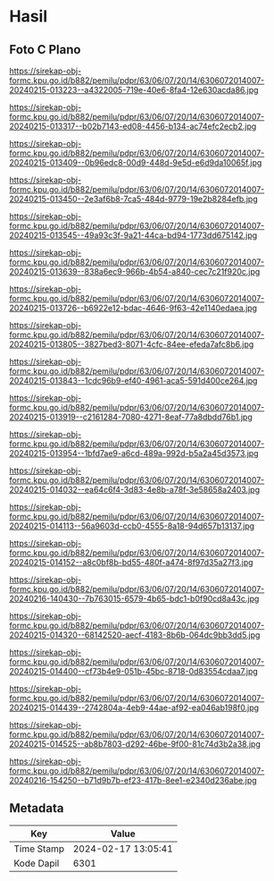 # Hasil

## Foto C Plano

https://sirekap-obj-formc.kpu.go.id/b882/pemilu/pdpr/63/06/07/20/14/6306072014007-20240215-013223--a4322005-719e-40e6-8fa4-12e630acda86.jpg

https://sirekap-obj-formc.kpu.go.id/b882/pemilu/pdpr/63/06/07/20/14/6306072014007-20240215-013317--b02b7143-ed08-4456-b134-ac74efc2ecb2.jpg

https://sirekap-obj-formc.kpu.go.id/b882/pemilu/pdpr/63/06/07/20/14/6306072014007-20240215-013409--0b96edc8-00d9-448d-9e5d-e6d9da10065f.jpg

https://sirekap-obj-formc.kpu.go.id/b882/pemilu/pdpr/63/06/07/20/14/6306072014007-20240215-013450--2e3af6b8-7ca5-484d-9779-19e2b8284efb.jpg

https://sirekap-obj-formc.kpu.go.id/b882/pemilu/pdpr/63/06/07/20/14/6306072014007-20240215-013545--49a93c3f-9a21-44ca-bd94-1773dd675142.jpg

https://sirekap-obj-formc.kpu.go.id/b882/pemilu/pdpr/63/06/07/20/14/6306072014007-20240215-013639--838a6ec9-966b-4b54-a840-cec7c21f920c.jpg

https://sirekap-obj-formc.kpu.go.id/b882/pemilu/pdpr/63/06/07/20/14/6306072014007-20240215-013726--b6922e12-bdac-4646-9f63-42e1140edaea.jpg

https://sirekap-obj-formc.kpu.go.id/b882/pemilu/pdpr/63/06/07/20/14/6306072014007-20240215-013805--3827bed3-8071-4cfc-84ee-efeda7afc8b6.jpg

https://sirekap-obj-formc.kpu.go.id/b882/pemilu/pdpr/63/06/07/20/14/6306072014007-20240215-013843--1cdc96b9-ef40-4961-aca5-591d400ce264.jpg

https://sirekap-obj-formc.kpu.go.id/b882/pemilu/pdpr/63/06/07/20/14/6306072014007-20240215-013919--c2161284-7080-4271-8eaf-77a8dbdd76b1.jpg

https://sirekap-obj-formc.kpu.go.id/b882/pemilu/pdpr/63/06/07/20/14/6306072014007-20240215-013954--1bfd7ae9-a6cd-489a-992d-b5a2a45d3573.jpg

https://sirekap-obj-formc.kpu.go.id/b882/pemilu/pdpr/63/06/07/20/14/6306072014007-20240215-014032--ea64c6f4-3d83-4e8b-a78f-3e58658a2403.jpg

https://sirekap-obj-formc.kpu.go.id/b882/pemilu/pdpr/63/06/07/20/14/6306072014007-20240215-014113--56a9603d-ccb0-4555-8a18-94d657b13137.jpg

https://sirekap-obj-formc.kpu.go.id/b882/pemilu/pdpr/63/06/07/20/14/6306072014007-20240215-014152--a8c0bf8b-bd55-480f-a474-8f97d35a27f3.jpg

https://sirekap-obj-formc.kpu.go.id/b882/pemilu/pdpr/63/06/07/20/14/6306072014007-20240216-140430--7b763015-6579-4b65-bdc1-b0f90cd8a43c.jpg

https://sirekap-obj-formc.kpu.go.id/b882/pemilu/pdpr/63/06/07/20/14/6306072014007-20240215-014320--68142520-aecf-4183-8b6b-064dc9bb3dd5.jpg

https://sirekap-obj-formc.kpu.go.id/b882/pemilu/pdpr/63/06/07/20/14/6306072014007-20240215-014400--cf73b4e9-051b-45bc-8718-0d83554cdaa7.jpg

https://sirekap-obj-formc.kpu.go.id/b882/pemilu/pdpr/63/06/07/20/14/6306072014007-20240215-014439--2742804a-4eb9-44ae-af92-ea046ab198f0.jpg

https://sirekap-obj-formc.kpu.go.id/b882/pemilu/pdpr/63/06/07/20/14/6306072014007-20240215-014525--ab8b7803-d292-46be-9f00-81c74d3b2a38.jpg

https://sirekap-obj-formc.kpu.go.id/b882/pemilu/pdpr/63/06/07/20/14/6306072014007-20240216-154250--b71d9b7b-ef23-417b-8ee1-e2340d236abe.jpg


## Metadata

| Key        | Value               |
| ---------- | ------------------- |
| Time Stamp | 2024-02-17 13:05:41 |
| Kode Dapil | 6301                |




